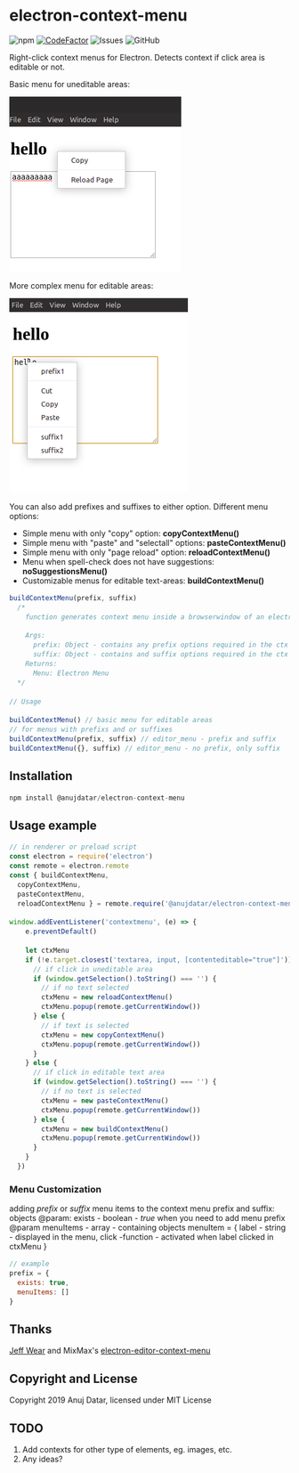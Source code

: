 # electron-context-menu

![npm](https://img.shields.io/npm/v/@anujdatar/electron-context-menu.svg)
[![CodeFactor](https://www.codefactor.io/repository/github/anujdatar/electron-context-menu/badge)](https://www.codefactor.io/repository/github/anujdatar/electron-context-menu)
![Issues](https://img.shields.io/github/issues/anujdatar/electron-context-menu.svg)
![GitHub](https://img.shields.io/github/license/anujdatar/electron-context-menu.svg)

Right-click context menus for Electron.
Detects context if click area is editable or not.

Basic menu for uneditable areas:

![copy_menu](/docs/copy_menu.png)

More complex menu for editable areas:

![editor_menu](/docs/editor_menu.png)

You can also add prefixes and suffixes to either option.
Different menu options:

- Simple menu with only "copy" option: **copyContextMenu()**
- Simple menu with "paste" and "selectall" options: **pasteContextMenu()**
- Simple menu with only "page reload" option: **reloadContextMenu()**
- Menu when spell-check does not have suggestions: **noSuggestionsMenu()**
- Customizable menus for editable text-areas: **buildContextMenu()**

```js
buildContextMenu(prefix, suffix)
  /*
    function generates context menu inside a browserwindow of an electron app

    Args:
      prefix: Object - contains any prefix options required in the ctx menu
      suffix: Object - contains and suffix options required in the ctx menu
    Returns:
      Menu: Electron Menu
  */

// Usage

buildContextMenu() // basic menu for editable areas
// for menus with prefixs and or suffixes
buildContextMenu(prefix, suffix) // editor_menu - prefix and suffix
buildContextMenu({}, suffix) // editor_menu - no prefix, only suffix
```

## Installation

```js
npm install @anujdatar/electron-context-menu
```

## Usage example

```js
// in renderer or preload script
const electron = require('electron')
const remote = electron.remote
const { buildContextMenu,
  copyContextMenu,
  pasteContextMenu,
  reloadContextMenu } = remote.require('@anujdatar/electron-context-menu')

window.addEventListener('contextmenu', (e) => {
    e.preventDefault()

    let ctxMenu
    if (!e.target.closest('textarea, input, [contenteditable="true"]')) {
      // if click in uneditable area
      if (window.getSelection().toString() === '') {
        // if no text selected
        ctxMenu = new reloadContextMenu()
        ctxMenu.popup(remote.getCurrentWindow())
      } else {
        // if text is selected
        ctxMenu = new copyContextMenu()
        ctxMenu.popup(remote.getCurrentWindow())
      }
    } else {
      // if click in editable text area
      if (window.getSelection().toString() === '') {
        // if no text is selected
        ctxMenu = new pasteContextMenu()
        ctxMenu.popup(remote.getCurrentWindow())
      } else {
        ctxMenu = new buildContextMenu()
        ctxMenu.popup(remote.getCurrentWindow())
      }
    }
  })
```

### Menu Customization

  adding *prefix* or *suffix* menu items to the context menu
  prefix and suffix: objects
    @param: exists - boolean - *true* when you need to add menu prefix
    @param menuItems - array - containing objects
      menuItem = {
        label - string - displayed in the menu,
        click -function - activated when label clicked in ctxMenu
      }

  ```js
  // example
  prefix = {
    exists: true,
    menuItems: []
  }
  ```

## Thanks

[Jeff Wear](https://github.com/wearhere) and MixMax's [electron-editor-context-menu](https://github.com/mixmaxhq/electron-editor-context-menu)

## Copyright and License

Copyright 2019 Anuj Datar, licensed under MIT License

## TODO

1. Add contexts for other type of elements, eg. images, etc.
2. Any ideas?
